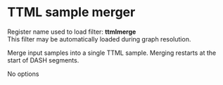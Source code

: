 <!-- automatically generated - do not edit, patch gpac/applications/gpac/gpac.c -->

# TTML sample merger  
  
Register name used to load filter: __ttmlmerge__  
This filter may be automatically loaded during graph resolution.  
  
Merge input samples into a single TTML sample. Merging restarts at the start of DASH segments.  
  
No options  
  
